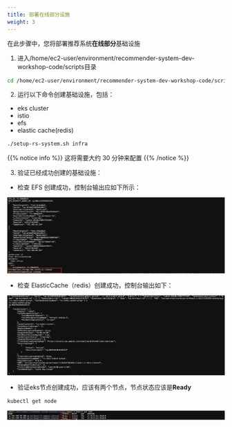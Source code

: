 ```yaml
---
title: 部署在线部分设施
weight: 3
---
```


在此步骤中，您将部署推荐系统**在线部分**基础设施

1. 进入/home/ec2-user/environment/recommender-system-dev-workshop-code/scripts目录

```sh
cd /home/ec2-user/environment/recommender-system-dev-workshop-code/scripts
```

2. 运行以下命令创建基础设施，包括：
- eks cluster
- istio
- efs
- elastic cache(redis)

```sh
./setup-rs-system.sh infra
```

{{% notice info %}}
这将需要大约 30 分钟来配置
{{% /notice %}}

3. 验证已经成功创建的基础设施：

- 检查 EFS 创建成功，控制台输出应如下所示：

![Verify EKS nodes](/images/check-efs.png)

- 检查 ElasticCache（redis）创建成功，控制台输出如下：

![Verify EKS nodes](/images/check-redis.png)

- 验证eks节点创建成功，应该有两个节点，节点状态应该是**Ready**
```sh
kubectl get node
```
![Verify EKS nodes](/images/check-eks-nodes.png)